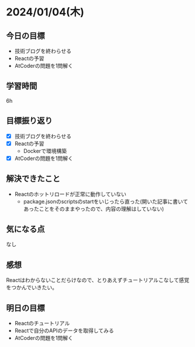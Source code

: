 # 2024/01/04(木)

## 今日の目標
* 技術ブログを終わらせる
* Reactの予習
* AtCoderの問題を1問解く

## 学習時間
6h

## 目標振り返り
* [x] 技術ブログを終わらせる
* [x] Reactの予習
  * Dockerで環境構築
* [x] AtCoderの問題を1問解く

## 解決できたこと
- Reactのホットリロードが正常に動作していない
  - package.jsonのscriptsのstartをいじったら直った(開いた記事に書いてあったことをそのままやったので、内容の理解はしていない)

## 気になる点
なし

## 感想
Reactはわからないことだらけなので、とりあえずチュートリアルこなして感覚をつかんでいきたい。

## 明日の目標
* Reactのチュートリアル
* Reactで自分のAPIのデータを取得してみる
* AtCoderの問題を1問解く